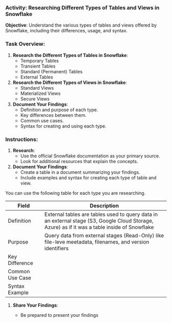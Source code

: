 ### Activity: Researching Different Types of Tables and Views in Snowflake

**Objective**: Understand the various types of tables and views offered by Snowflake, including their differences, usage, and syntax.

### Task Overview:

1. **Research the Different Types of Tables in Snowflake**:
   - Temporary Tables
   - Transient Tables
   - Standard (Permanent) Tables
   - External Tables
2. **Research the Different Types of Views in Snowflake**:
   - Standard Views
   - Materialized Views
   - Secure Views
3. **Document Your Findings**:
   - Definition and purpose of each type.
   - Key differences between them.
   - Common use cases.
   - Syntax for creating and using each type.

### Instructions:

1. **Research**:
   - Use the official Snowflake documentation as your primary source.
   - Look for additional resources that explain the concepts.
2. **Document Your Findings**:
   - Create a table in a document summarizing your findings.
   - Include examples and syntax for creating each type of table and view.

You can use the following table for each type you are researching.

| Field           | Description |
| --------------- | ----------- |
| Definition      | External tables are tables used to query data in an external stage (S3, Google Cloud Storage, Azure) as if it was a table inside of Snowflake |
| Purpose         | Query data from external stages (Read-Only) like file-leve meetadata, filenames, and version identifiers|
| Key Difference  |             |
| Common Use Case |             |
| Syntax Example  |             |

1. **Share Your Findings**:

   - Be prepared to present your findings 

     